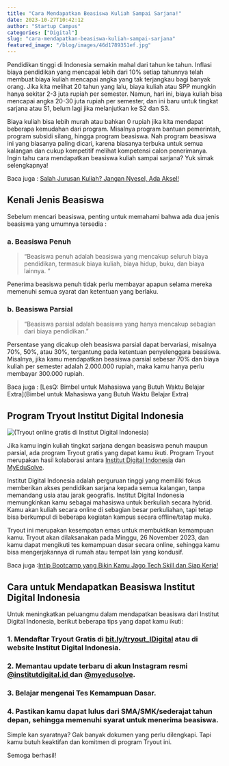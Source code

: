 ```yaml
---
title: "Cara Mendapatkan Beasiswa Kuliah Sampai Sarjana!"
date: 2023-10-27T10:42:12
author: "Startup Campus"
categories: ["Digital"]
slug: "cara-mendapatkan-beasiswa-kuliah-sampai-sarjana"
featured_image: "/blog/images/46d1789351ef.jpg"
---
```


Pendidikan tinggi di Indonesia semakin mahal dari tahun ke tahun. Inflasi biaya pendidikan yang mencapai lebih dari 10% setiap tahunnya telah membuat biaya kuliah mencapai angka yang tak terjangkau bagi banyak orang. Jika kita melihat 20 tahun yang lalu, biaya kuliah atau SPP mungkin hanya sekitar 2-3 juta rupiah per semester. Namun, hari ini, biaya kuliah bisa mencapai angka 20-30 juta rupiah per semester, dan ini baru untuk tingkat sarjana atau S1, belum lagi jika melanjutkan ke S2 dan S3.

Biaya kuliah bisa lebih murah atau bahkan 0 rupiah jika kita mendapat beberapa kemudahan dari program. Misalnya program bantuan pemerintah, program subsidi silang, hingga program beasiswa. Nah program beasiswa ini yang biasanya paling dicari, karena biasanya terbuka untuk semua kalangan dan cukup kompetitif melihat kompetensi calon penerimanya. Ingin tahu cara mendapatkan beasiswa kuliah sampai sarjana? Yuk simak selengkapnya!

Baca juga : [Salah Jurusan Kuliah? Jangan Nyesel, Ada Aksel!](https://startupcampus.id/blog/salah-jurusan-kuliah-jangan-nyesel-ada-aksel/)

## Kenali Jenis Beasiswa

Sebelum mencari beasiswa, penting untuk memahami bahwa ada dua jenis beasiswa yang umumnya tersedia : 

### a. Beasiswa Penuh

> “Beasiswa penuh adalah beasiswa yang mencakup seluruh biaya pendidikan, termasuk biaya kuliah, biaya hidup, buku, dan biaya lainnya. “

Penerima beasiswa penuh tidak perlu membayar apapun selama mereka memenuhi semua syarat dan ketentuan yang berlaku.

### b. Beasiswa Parsial

> “Beasiswa parsial adalah beasiswa yang hanya mencakup sebagian dari biaya pendidikan.”

Persentase yang dicakup oleh beasiswa parsial dapat bervariasi, misalnya 70%, 50%, atau 30%, tergantung pada ketentuan penyelenggara beasiswa. Misalnya, jika kamu mendapatkan beasiswa parsial sebesar 70% dan biaya kuliah per semester adalah 2.000.000 rupiah, maka kamu hanya perlu membayar 300.000 rupiah.

Baca juga : [LesQ: Bimbel untuk Mahasiswa yang Butuh Waktu Belajar Extra](Bimbel untuk Mahasiswa yang Butuh Waktu Belajar Extra)

## Program Tryout Institut Digital Indonesia

![(Tryout online gratis di Institut Digital Indonesia)](https://lh7-us.googleusercontent.com/w3eAQyEfu0-HO7YktWCXgM3e8JcPuZ_gP19P_kNCZwbGiaTrtWDEsIduOBR9bU0w48vF-ZyxdqH8ZmoOjkz1a0iM5o1RxD6TiZbn59z8dxPn6O1Ach5O93-Nr4r_H6BIU_05-z2IvVeP)

Jika kamu ingin kuliah tingkat sarjana dengan beasiswa penuh maupun parsial, ada program Tryout gratis yang dapat kamu ikuti. Program Tryout merupakan hasil kolaborasi antara [Institut Digital Indonesia](https://institutdigital.id/) dan [MyEduSolve](https://myedusolve.com/).

Institut Digital Indonesia adalah perguruan tinggi yang memiliki fokus memberikan akses pendidikan sarjana kepada semua kalangan, tanpa memandang usia atau jarak geografis. Institut Digital Indonesia memungkinkan kamu sebagai mahasiswa untuk berkuliah secara hybrid. Kamu akan kuliah secara online di sebagian besar perkuliahan, tapi tetap bisa berkumpul di beberapa kegiatan kampus secara offline/tatap muka.

Tryout ini merupakan kesempatan emas untuk membuktikan kemampuan kamu. Tryout akan dilaksanakan pada Minggu, 26 November 2023, dan kamu dapat mengikuti tes kemampuan dasar secara online, sehingga kamu bisa mengerjakannya di rumah atau tempat lain yang kondusif.

Baca juga :[Intip Bootcamp yang Bikin Kamu Jago Tech Skill dan Siap Kerja!](https://www.startupcampus.id/blog/intip-bootcamp-yang-bikin-kamu-jago-tech-skill-dan-siap-kerja/?_gl=1*1sv38yr*_ga*MTU3NjU4MzE0OC4xNjU3NjEwNDc3*_ga_3G9FB2PL4B*MTY5ODM5MTM5MC4xNTUuMC4xNjk4MzkxMzkwLjAuMC4w*_ga_S5WKMBQ8R2*MTY5ODM5MTM5MC44My4wLjE2OTgzOTEzOTAuMC4wLjA.&_ga=2.138905780.606430162.1698391391-1576583148.1657610477)

## Cara untuk Mendapatkan Beasiswa Institut Digital Indonesia

Untuk meningkatkan peluangmu dalam mendapatkan beasiswa dari Institut Digital Indonesia, berikut beberapa tips yang dapat kamu ikuti:

### 1. Mendaftar Tryout Gratis di [bit.ly/tryout_IDigital](https://docs.google.com/forms/d/e/1FAIpQLScJGlxp8PILaqySY5b8eCCc_QbyFRxFroI5S6mr0ky6lqwepA/viewform) atau di website Institut Digital Indonesia. 

### 2. Memantau update terbaru di akun Instagram resmi [@institutdigital.id ](https://www.instagram.com/institutdigital.id/)dan [@myedusolve](https://www.instagram.com/myedusolve/).

### 3. Belajar mengenai Tes Kemampuan Dasar. 

### 4. Pastikan kamu dapat lulus dari SMA/SMK/sederajat tahun depan, sehingga memenuhi syarat untuk menerima beasiswa.

Simple kan syaratnya? Gak banyak dokumen yang perlu dilengkapi. Tapi kamu butuh keaktifan dan komitmen di program Tryout ini.

Semoga berhasil!